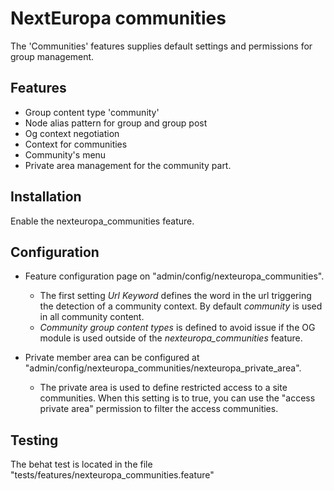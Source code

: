 NextEuropa communities
======================

The 'Communities' features supplies default settings and permissions for group management.

## Features

- Group content type 'community'
- Node alias pattern for group and group post
- Og context negotiation
- Context for communities
- Community's menu
- Private area management for the community part.

## Installation

Enable the nexteuropa_communities feature.

## Configuration

- Feature configuration page on "admin/config/nexteuropa_communities".

  - The first setting *Url Keyword* defines the word in the url triggering the detection of a community context. By default *community* is used in all community content.
  - *Community group content types* is defined to avoid issue if the OG module is used outside of the *nexteuropa_communities* feature.

- Private member area can be configured at "admin/config/nexteuropa_communities/nexteuropa_private_area".

  - The private area is used to define restricted access to a site communities. When this setting is to true, you can use the "access private area" permission to filter the access communities. 

## Testing

The behat test is located in the file "tests/features/nexteuropa_communities.feature"
